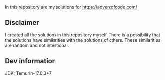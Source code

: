 In this repository are my solutions for https://adventofcode.com/

## Disclaimer

I created all the solutions in this repository myself. There is a possibility that the solutions have similarities with
the solutions of others. These similarities are random and not intentional.

## Dev information

JDK: Temurin-17.0.3+7
